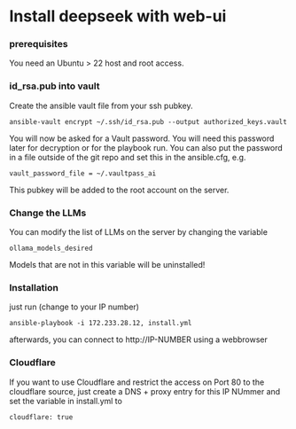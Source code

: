 # Install deepseek with web-ui

### prerequisites

You need an Ubuntu > 22 host and root access.


### id_rsa.pub into vault

Create the ansible vault file from your ssh pubkey. 

```
ansible-vault encrypt ~/.ssh/id_rsa.pub --output authorized_keys.vault

```

You will now be asked for a Vault password. You will need this password later for decryption or for the playbook run.
You can also put the password in a file outside of the git repo and set this in the ansible.cfg, e.g.

```
vault_password_file = ~/.vaultpass_ai
```

This pubkey will be added to the root account on the server.


### Change the LLMs

You can modify the list of LLMs on the server by changing the variable

```
ollama_models_desired
```
Models that are not in this variable will be uninstalled!



### Installation

just run (change to your IP number)

```
ansible-playbook -i 172.233.28.12, install.yml 
```

afterwards, you can connect to http://IP-NUMBER using a webbrowser


### Cloudflare

If you want to use Cloudflare and restrict the access on Port 80 to the cloudflare source, just create a DNS + proxy entry for this IP NUmmer and set the variable in install.yml to 

```
cloudflare: true 

```
